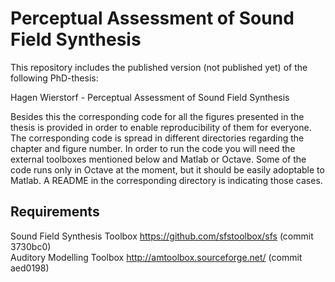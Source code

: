 Perceptual Assessment of Sound Field Synthesis
==========

This repository includes the published version (not published yet) of the
following PhD-thesis:

Hagen Wierstorf - Perceptual Assessment of Sound Field Synthesis

Besides this the corresponding code for all the figures presented in the thesis
is provided in order to enable reproducibility of them for everyone. The
corresponding code is spread in different directories regarding the chapter and
figure number. In order to run the code you will need the external toolboxes
mentioned below and Matlab or Octave. Some of the code runs only in Octave at
the moment, but it should be easily adoptable to Matlab. A README in the
corresponding directory is indicating those cases.

## Requirements

Sound Field Synthesis Toolbox https://github.com/sfstoolbox/sfs (commit 3730bc0)  
Auditory Modelling Toolbox http://amtoolbox.sourceforge.net/ (commit aed0198)
